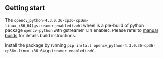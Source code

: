 ## Getting start
The ```opencv_python-4.3.0.36-cp36-cp36m-linux_x86_64(gstreamer_enabled).whl``` wheel is a pre-build of python package ```opencv-python``` with gstreamer 1.14 enabled. Please refer to [manual builds](https://github.com/skvark/opencv-python#manual-builds) for details build instructions.

Install the package by running ```pip install opencv_python-4.3.0.36-cp36-cp36m-linux_x86_64(gstreamer_enabled).whl```.